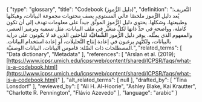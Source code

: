 {
    "type": "glossary",
    "title": "Codebook (دليل الرُّموز)",
    "definition": "التَّعريف: يُعد دليل الرُّموز ملخصًا عالي المستوى، يصف محتويات مجموعة البيانات، وهيكلها وطبيعتها، وشكلها.  يحتوي دليل الرُّموز الموثَّق جيداً على معلومات تهدف إلى أن تكون كاملة، وواضحة في حدِّ ذاتها لكلِّ متغيِّر في ملف البيانات، مثل تسمية وترميز العنصر، والمفهوم الذي يمثِّله. يوفر دليل الرُّموز الشَّفافيَّة للباحثين الذين قد لا يكونون على دراية بالبيانات، ولكنَّهم يرغبون في إعادة إنتاج التَّحليلات، أو إعادة استخدام البيانات. المصطلحات ذات الصِّلة: قاموس البيانات،  البيانات الوصفيَّة.",
    "related_terms": [
        "Data dictionary",
        "Metadata"
    ],
    "references": [
        "Arslan et al. (2019);[https://www.icpsr.umich.edu/icpsrweb/content/shared/ICPSR/faqs/what-is-a-codebook.html](https://www.icpsr.umich.edu/icpsrweb/content/shared/ICPSR/faqs/what-is-a-codebook.html)"
    ],
    "alt_related_terms": [
        null
    ],
    "drafted_by": [
        "Tina Lonsdorf"
    ],
    "reviewed_by": [
        "Ali H. Al-Hoorie",
        "Ashley Blake, Kai Krautter",
        "Charlotte R. Pennington",
        "Flávio Azevedo"
    ],
    "language": "arabic"
}